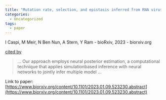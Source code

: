 ```yaml
---
title: "Mutation rate, selection, and epistasis inferred from RNA virus haplotypes via neural posterior estimation"
categories:
  - Uncategorized
tags:
  - paper
---
```

I Caspi, M Meir, N Ben Nun, A Stern, Y Ram - bioRxiv, 2023 - biorxiv.org

[cited by](None) 

>… Our approach employs neural posterior estimation, a computational technique that applies simulationbased inference with neural networks to jointly infer multiple model …

Link to paper: [https://www.biorxiv.org/content/10.1101/2023.01.09.523230.abstract](https://www.biorxiv.org/content/10.1101/2023.01.09.523230.abstract)
